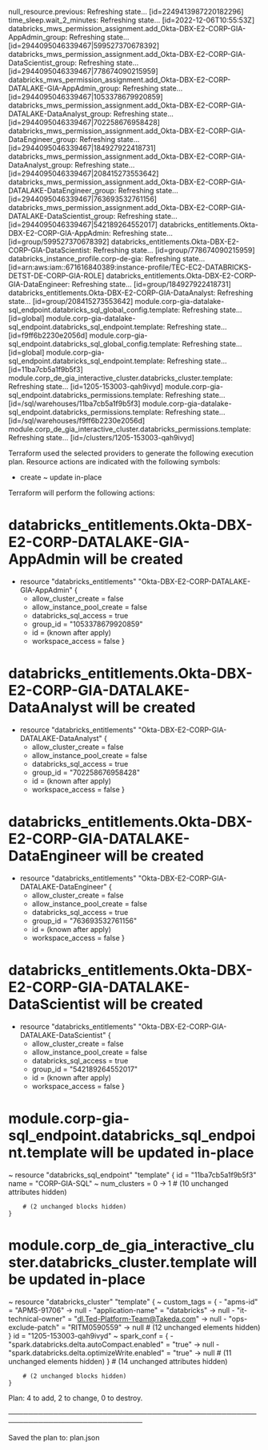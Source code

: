 null_resource.previous: Refreshing state... [id=2249413987220182296]
time_sleep.wait_2_minutes: Refreshing state... [id=2022-12-06T10:55:53Z]
databricks_mws_permission_assignment.add_Okta-DBX-E2-CORP-GIA-AppAdmin_group: Refreshing state... [id=2944095046339467|599527370678392]
databricks_mws_permission_assignment.add_Okta-DBX-E2-CORP-GIA-DataScientist_group: Refreshing state... [id=2944095046339467|778674090215959]
databricks_mws_permission_assignment.add_Okta-DBX-E2-CORP-DATALAKE-GIA-AppAdmin_group: Refreshing state... [id=2944095046339467|1053378679920859]
databricks_mws_permission_assignment.add_Okta-DBX-E2-CORP-GIA-DATALAKE-DataAnalyst_group: Refreshing state... [id=2944095046339467|702258676958428]
databricks_mws_permission_assignment.add_Okta-DBX-E2-CORP-GIA-DataEngineer_group: Refreshing state... [id=2944095046339467|184927922418731]
databricks_mws_permission_assignment.add_Okta-DBX-E2-CORP-GIA-DataAnalyst_group: Refreshing state... [id=2944095046339467|208415273553642]
databricks_mws_permission_assignment.add_Okta-DBX-E2-CORP-GIA-DATALAKE-DataEngineer_group: Refreshing state... [id=2944095046339467|763693532761156]
databricks_mws_permission_assignment.add_Okta-DBX-E2-CORP-GIA-DATALAKE-DataScientist_group: Refreshing state... [id=2944095046339467|542189264552017]
databricks_entitlements.Okta-DBX-E2-CORP-GIA-AppAdmin: Refreshing state... [id=group/599527370678392]
databricks_entitlements.Okta-DBX-E2-CORP-GIA-DataScientist: Refreshing state... [id=group/778674090215959]
databricks_instance_profile.corp-de-gia: Refreshing state... [id=arn:aws:iam::671616840389:instance-profile/TEC-EC2-DATABRICKS-DETST-DE-CORP-GIA-ROLE]
databricks_entitlements.Okta-DBX-E2-CORP-GIA-DataEngineer: Refreshing state... [id=group/184927922418731]
databricks_entitlements.Okta-DBX-E2-CORP-GIA-DataAnalyst: Refreshing state... [id=group/208415273553642]
module.corp-gia-datalake-sql_endpoint.databricks_sql_global_config.template: Refreshing state... [id=global]
module.corp-gia-datalake-sql_endpoint.databricks_sql_endpoint.template: Refreshing state... [id=f9ff6b2230e2056d]
module.corp-gia-sql_endpoint.databricks_sql_global_config.template: Refreshing state... [id=global]
module.corp-gia-sql_endpoint.databricks_sql_endpoint.template: Refreshing state... [id=11ba7cb5a1f9b5f3]
module.corp_de_gia_interactive_cluster.databricks_cluster.template: Refreshing state... [id=1205-153003-qah9ivyd]
module.corp-gia-sql_endpoint.databricks_permissions.template: Refreshing state... [id=/sql/warehouses/11ba7cb5a1f9b5f3]
module.corp-gia-datalake-sql_endpoint.databricks_permissions.template: Refreshing state... [id=/sql/warehouses/f9ff6b2230e2056d]
module.corp_de_gia_interactive_cluster.databricks_permissions.template: Refreshing state... [id=/clusters/1205-153003-qah9ivyd]

Terraform used the selected providers to generate the following execution
plan. Resource actions are indicated with the following symbols:
  + create
  ~ update in-place

Terraform will perform the following actions:

  # databricks_entitlements.Okta-DBX-E2-CORP-DATALAKE-GIA-AppAdmin will be created
  + resource "databricks_entitlements" "Okta-DBX-E2-CORP-DATALAKE-GIA-AppAdmin" {
      + allow_cluster_create       = false
      + allow_instance_pool_create = false
      + databricks_sql_access      = true
      + group_id                   = "1053378679920859"
      + id                         = (known after apply)
      + workspace_access           = false
    }

  # databricks_entitlements.Okta-DBX-E2-CORP-GIA-DATALAKE-DataAnalyst will be created
  + resource "databricks_entitlements" "Okta-DBX-E2-CORP-GIA-DATALAKE-DataAnalyst" {
      + allow_cluster_create       = false
      + allow_instance_pool_create = false
      + databricks_sql_access      = true
      + group_id                   = "702258676958428"
      + id                         = (known after apply)
      + workspace_access           = false
    }

  # databricks_entitlements.Okta-DBX-E2-CORP-GIA-DATALAKE-DataEngineer will be created
  + resource "databricks_entitlements" "Okta-DBX-E2-CORP-GIA-DATALAKE-DataEngineer" {
      + allow_cluster_create       = false
      + allow_instance_pool_create = false
      + databricks_sql_access      = true
      + group_id                   = "763693532761156"
      + id                         = (known after apply)
      + workspace_access           = false
    }

  # databricks_entitlements.Okta-DBX-E2-CORP-GIA-DATALAKE-DataScientist will be created
  + resource "databricks_entitlements" "Okta-DBX-E2-CORP-GIA-DATALAKE-DataScientist" {
      + allow_cluster_create       = false
      + allow_instance_pool_create = false
      + databricks_sql_access      = true
      + group_id                   = "542189264552017"
      + id                         = (known after apply)
      + workspace_access           = false
    }

  # module.corp-gia-sql_endpoint.databricks_sql_endpoint.template will be updated in-place
  ~ resource "databricks_sql_endpoint" "template" {
        id                        = "11ba7cb5a1f9b5f3"
        name                      = "CORP-GIA-SQL"
      ~ num_clusters              = 0 -> 1
        # (10 unchanged attributes hidden)


        # (2 unchanged blocks hidden)
    }

  # module.corp_de_gia_interactive_cluster.databricks_cluster.template will be updated in-place
  ~ resource "databricks_cluster" "template" {
      ~ custom_tags                  = {
          - "apms-id"              = "APMS-91706" -> null
          - "application-name"     = "databricks" -> null
          - "it-technical-owner"   = "dl.Ted-Platform-Team@Takeda.com" -> null
          - "ops-exclude-patch"    = "RITM0590559" -> null
            # (12 unchanged elements hidden)
        }
        id                           = "1205-153003-qah9ivyd"
      ~ spark_conf                   = {
          - "spark.databricks.delta.autoCompact.enabled"          = "true" -> null
          - "spark.databricks.delta.optimizeWrite.enabled"        = "true" -> null
            # (11 unchanged elements hidden)
        }
        # (14 unchanged attributes hidden)


        # (2 unchanged blocks hidden)
    }

Plan: 4 to add, 2 to change, 0 to destroy.

─────────────────────────────────────────────────────────────────────────────

Saved the plan to: plan.json
